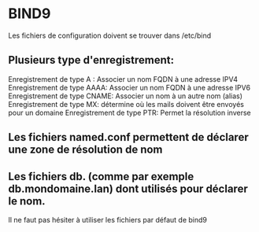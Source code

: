 # BIND9
Les fichiers de configuration doivent se trouver dans /etc/bind

## Plusieurs type d'enregistrement:

Enregistrement de type A : Associer un nom  FQDN à une adresse IPV4
Enregistrement de type AAAA: Associer un nom FQDN à une adresse IPV6
Enregistrement de type CNAME: Associer un nom à un autre nom (alias)
Enregistrement de type MX: détermine où les mails doivent être envoyés pour un domaine
Enregistrement de type PTR: Permet la résolution inverse

## Les fichiers named.conf permettent de déclarer une zone de résolution de nom

## Les fichiers db. (comme par exemple db.mondomaine.lan) dont utilisés pour déclarer le nom.

Il ne faut pas hésiter à utiliser les fichiers par défaut de bind9